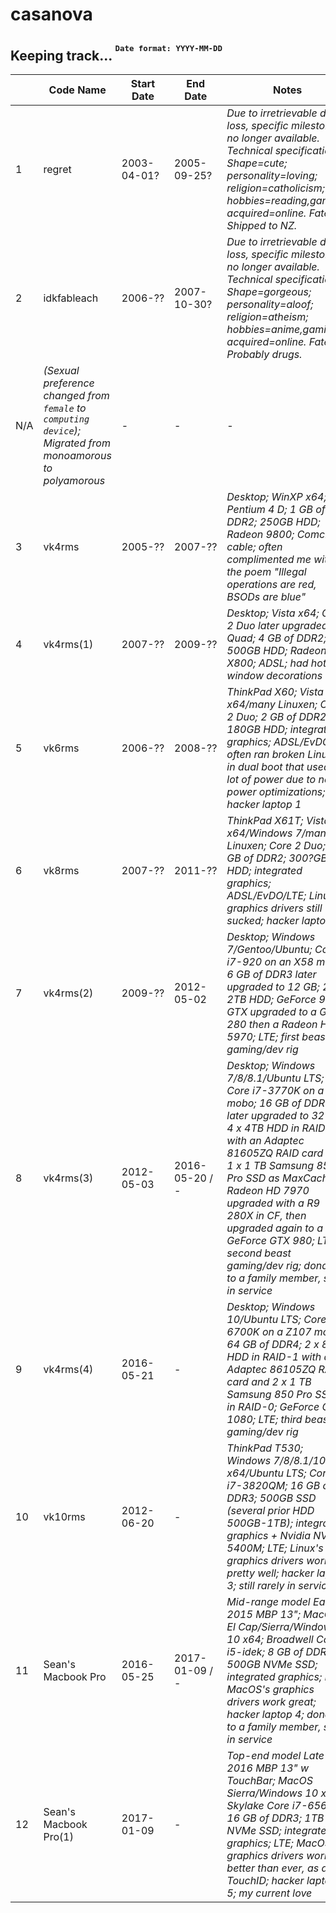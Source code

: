 # casanova  
Keeping track... 
<sup><sup>`Date format: YYYY-MM-DD`</sup></sup>
--------------
   
|   | Code Name   | Start Date  | End Date    | Notes |
|---|-------------|-------------|-------------|-------|
|1 |regret        | 2003-04-01? | 2005-09-25? | *Due to irretrievable data loss, specific milestones no longer available. Technical specifications: Shape=cute; personality=loving; religion=catholicism; hobbies=reading,gaming; acquired=online. Fate: Shipped to NZ.*|
|2 |idkfableach   | 2006-??     | 2007-10-30? | *Due to irretrievable data loss, specific milestones no longer available. Technical specifications: Shape=gorgeous; personality=aloof; religion=atheism; hobbies=anime,gaming; acquired=online. Fate: Probably drugs.*
|N/A |*(Sexual preference changed from `female` to `computing device`); Migrated from monoamorous to polyamorous*   | -     | - | -|
|3 |vk4rms        | 2005-??     | 2007-??     | *Desktop; WinXP x64; Pentium 4 D; 1 GB of DDR2; 250GB HDD; Radeon 9800; Comcrap cable; often complimented me with the poem "Illegal operations are red, BSODs are blue"*|
|4 |vk4rms(1)     | 2007-??     | 2009-??     | *Desktop; Vista x64; Core 2 Duo later upgraded to Quad; 4 GB of DDR2; 500GB HDD; Radeon X800; ADSL; had hot window decorations*|
|5 |vk6rms        | 2006-??     | 2008-??     | *ThinkPad X60; Vista x64/many Linuxen; Core 2 Duo; 2 GB of DDR2; 180GB HDD; integrated graphics; ADSL/EvDO; often ran broken Linuxen in dual boot that used a lot of power due to no power optimizations; hacker laptop 1*|
|6 |vk8rms        | 2007-??     | 2011-??     | *ThinkPad X61T; Vista x64/Windows 7/many Linuxen; Core 2 Duo; 4 GB of DDR2; 300?GB HDD; integrated graphics; ADSL/EvDO/LTE; Linux's graphics drivers still sucked; hacker laptop 2*|
|7 |vk4rms(2)     | 2009-??     | 2012-05-02  | *Desktop; Windows 7/Gentoo/Ubuntu; Core i7-920 on an X58 mobo; 6 GB of DDR3 later upgraded to 12 GB; 2 x 2TB HDD; GeForce 9800 GTX upgraded to a GTX 280 then a Radeon HD 5970; LTE; first beast gaming/dev rig*|
|8 |vk4rms(3)     | 2012-05-03  | 2016-05-20 / - | *Desktop; Windows 7/8/8.1/Ubuntu LTS; Core i7-3770K on a Z77 mobo; 16 GB of DDR3 later upgraded to 32 GB; 4 x 4TB HDD in RAID-10 with an Adaptec 81605ZQ RAID card and 1 x 1 TB Samsung 850 Pro SSD as MaxCache; Radeon HD 7970 upgraded with a R9 280X in CF, then upgraded again to a GeForce GTX 980; LTE; second beast gaming/dev rig; donated to a family member, still in service*|
|9 |vk4rms(4)     | 2016-05-21  | -           | *Desktop; Windows 10/Ubuntu LTS; Core i7-6700K on a Z107 mobo; 64 GB of DDR4;  2 x 8TB HDD in RAID-1 with an Adaptec 86105ZQ RAID card and 2 x 1 TB Samsung 850 Pro SSDs in RAID-0; GeForce GTX 1080; LTE; third beast gaming/dev rig*|
|10 |vk10rms      | 2012-06-20  | -           | *ThinkPad T530; Windows 7/8/8.1/10 x64/Ubuntu LTS; Core i7-3820QM; 16 GB of DDR3; 500GB SSD (several prior HDD 500GB-1TB); integrated graphics + Nvidia NVS 5400M; LTE; Linux's graphics drivers work pretty well; hacker laptop 3; still rarely in service*|
|11 |Sean's Macbook Pro | 2016-05-25  | 2017-01-09 / -  | *Mid-range model Early 2015 MBP 13"; MacOS El Cap/Sierra/Windows 10 x64; Broadwell Core i5-idek; 8 GB of DDR3; 500GB NVMe SSD; integrated graphics; LTE; MacOS's graphics drivers work great; hacker laptop 4; donated to a family member, still in service*|
|12 |Sean's Macbook Pro(1) | 2017-01-09  | -  | *Top-end model Late 2016 MBP 13" w TouchBar; MacOS Sierra/Windows 10 x64; Skylake Core i7-6567U; 16 GB of DDR3; 1TB NVMe SSD; integrated graphics; LTE; MacOS's graphics drivers work better than ever, as does TouchID; hacker laptop 5; my current love*|
